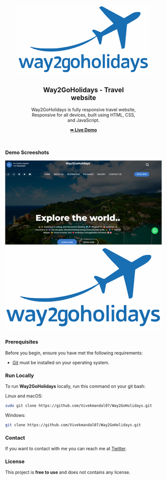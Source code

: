 <div align="center">
  

  

  <br />
  <br />
  <figure alt="Desktop img">
  <img src="./readme-images/Logo-blue.png" />
  <figure>

  <h2 align="center">Way2GoHolidays - Travel website</h2>

  Way2GoHolidays is fully responsive travel website, <br />Responsive for all devices, built using HTML, CSS, and JavaScript.

  <a href="https://vivekmandal07.github.io/Way2GoHolidays/"><strong>➥ Live Demo</strong></a>

</div>

<br />

### Demo Screeshots

![Way2GoHolidays Desktop Demo](./readme-images/Desktop.png "Desktop Demo")
![Way2GoHolidays Logo Image](./readme-images/Logo-blue.png "Logo Image")
### Prerequisites

Before you begin, ensure you have met the following requirements:

* [Git](https://git-scm.com/downloads "Download Git") must be installed on your operating system.

### Run Locally

To run **Way2GoHolidays** locally, run this command on your git bash:

Linux and macOS:

```bash
sudo git clone https://github.com/Vivekmandal07/Way2GoHolidays.git
```

Windows:

```bash
git clone https://github.com/Vivekmandal07/Way2GoHolidays.git
```

### Contact

If you want to contact with me you can reach me at [Twitter](https://www.twitter.com/).

### License

This project is **free to use** and does not contains any license.
